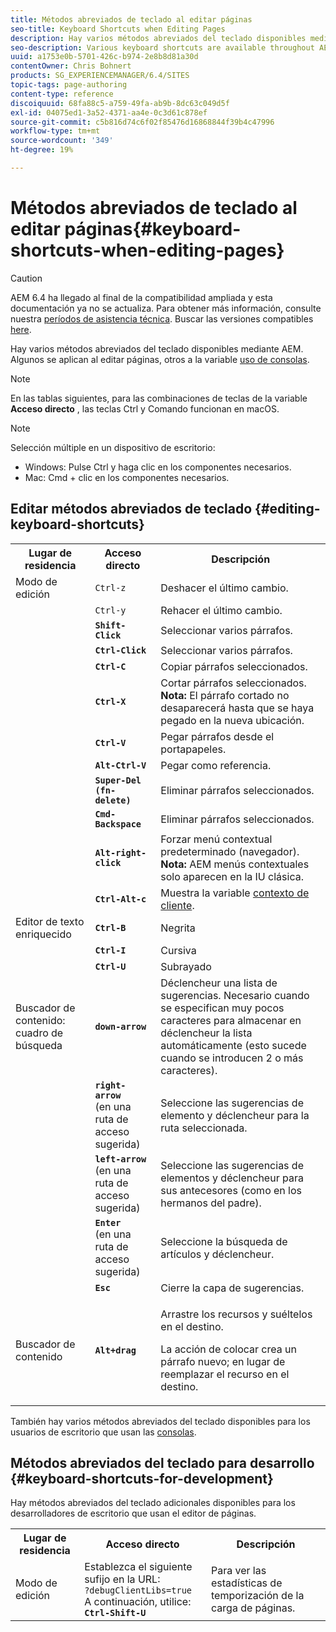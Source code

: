 ```yaml
---
title: Métodos abreviados de teclado al editar páginas
seo-title: Keyboard Shortcuts when Editing Pages
description: Hay varios métodos abreviados del teclado disponibles mediante AEM. Algunos se aplican al editar páginas, otros al uso de consolas.
seo-description: Various keyboard shortcuts are available throughout AEM. Some apply when editing pages, others to the use of consoles.
uuid: a1753e0b-5701-426c-b974-2e8b8d81a30d
contentOwner: Chris Bohnert
products: SG_EXPERIENCEMANAGER/6.4/SITES
topic-tags: page-authoring
content-type: reference
discoiquuid: 68fa88c5-a759-49fa-ab9b-8dc63c049d5f
exl-id: 04075ed1-3a52-4371-aa4e-0c3d61c878ef
source-git-commit: c5b816d74c6f02f85476d16868844f39b4c47996
workflow-type: tm+mt
source-wordcount: '349'
ht-degree: 19%

---
```


# Métodos abreviados de teclado al editar páginas{#keyboard-shortcuts-when-editing-pages}

>[!CAUTION]
>
>AEM 6.4 ha llegado al final de la compatibilidad ampliada y esta documentación ya no se actualiza. Para obtener más información, consulte nuestra [períodos de asistencia técnica](https://helpx.adobe.com/es/support/programs/eol-matrix.html). Buscar las versiones compatibles [here](https://experienceleague.adobe.com/docs/).

Hay varios métodos abreviados del teclado disponibles mediante AEM. Algunos se aplican al editar páginas, otros a la variable [uso de consolas](/help/sites-classic-ui-authoring/author-env-keyboard-shortcuts.md).

>[!NOTE]
>
>En las tablas siguientes, para las combinaciones de teclas de la variable **Acceso directo** , las teclas Ctrl y Comando funcionan en macOS.

>[!NOTE]
>
>Selección múltiple en un dispositivo de escritorio:
>
>* Windows: Pulse Ctrl y haga clic en los componentes necesarios.
>* Mac: Cmd + clic en los componentes necesarios.
>


## Editar métodos abreviados de teclado {#editing-keyboard-shortcuts}

<table> 
 <tbody> 
  <tr> 
   <th>Lugar de residencia</th> 
   <th>Acceso directo</th> 
   <th>Descripción</th> 
  </tr> 
  <tr> 
   <td>Modo de edición</td> 
   <td><code>Ctrl-z</code></td> 
   <td>Deshacer el último cambio.</td> 
  </tr> 
  <tr> 
   <td> </td> 
   <td><code>Ctrl-y</code></td> 
   <td>Rehacer el último cambio.</td> 
  </tr> 
  <tr> 
   <td> </td> 
   <td><strong><code>Shift-Click</code></strong></td> 
   <td>Seleccionar varios párrafos.</td> 
  </tr> 
  <tr> 
   <td> </td> 
   <td><strong><code>Ctrl-Click</code></strong></td> 
   <td>Seleccionar varios párrafos.</td> 
  </tr> 
  <tr> 
   <td> </td> 
   <td><strong><code>Ctrl-C</code></strong></td> 
   <td>Copiar párrafos seleccionados.</td> 
  </tr> 
  <tr> 
   <td> </td> 
   <td><strong><code>Ctrl-X</code></strong></td> 
   <td>Cortar párrafos seleccionados.<strong><br /> Nota:</strong> El párrafo cortado no desaparecerá hasta que se haya pegado en la nueva ubicación.</td> 
  </tr> 
  <tr> 
   <td> </td> 
   <td><strong><code>Ctrl-V</code></strong></td> 
   <td>Pegar párrafos desde el portapapeles.</td> 
  </tr> 
  <tr> 
   <td> </td> 
   <td><strong><code>Alt-Ctrl-V</code></strong></td> 
   <td>Pegar como referencia.</td> 
  </tr> 
  <tr> 
   <td> </td> 
   <td><strong><code>Super-Del (fn-delete)</code></strong></td> 
   <td>Eliminar párrafos seleccionados.</td> 
  </tr> 
  <tr> 
   <td> </td> 
   <td><strong><code>Cmd-Backspace</code></strong></td> 
   <td>Eliminar párrafos seleccionados.</td> 
  </tr> 
  <tr> 
   <td> </td> 
   <td><strong><code>Alt-right-click</code></strong></td> 
   <td>Forzar menú contextual predeterminado (navegador).<br /> <strong>Nota:</strong> AEM menús contextuales solo aparecen en la IU clásica.</td> 
  </tr> 
  <tr> 
   <td> </td> 
   <td><strong><code>Ctrl-Alt-c</code></strong></td> 
   <td>Muestra la variable <a href="/help/sites-administering/client-context.md">contexto de cliente</a>.</td> 
  </tr> 
  <tr> 
   <td>Editor de texto enriquecido<br /> </td> 
   <td><strong><code>Ctrl-B</code></strong><br /> </td> 
   <td>Negrita</td> 
  </tr> 
  <tr> 
   <td> </td> 
   <td><strong><code>Ctrl-I</code></strong><br /> </td> 
   <td>Cursiva<br /> </td> 
  </tr> 
  <tr> 
   <td> </td> 
   <td><strong><code>Ctrl-U</code></strong><br /> </td> 
   <td>Subrayado</td> 
  </tr> 
  <tr> 
   <td>Buscador de contenido: cuadro de búsqueda</td> 
   <td><strong><code>down-arrow</code></strong></td> 
   <td>Déclencheur una lista de sugerencias. Necesario cuando se especifican muy pocos caracteres para almacenar en déclencheur la lista automáticamente (esto sucede cuando se introducen 2 o más caracteres).</td> 
  </tr> 
  <tr> 
   <td> </td> 
   <td><strong><code>right-arrow</code></strong><br /> (en una ruta de acceso sugerida)</td> 
   <td>Seleccione las sugerencias de elemento y déclencheur para la ruta seleccionada.</td> 
  </tr> 
  <tr> 
   <td> </td> 
   <td><strong><code>left-arrow</code></strong><br /> (en una ruta de acceso sugerida)</td> 
   <td>Seleccione las sugerencias de elementos y déclencheur para sus antecesores (como en los hermanos del padre).</td> 
  </tr> 
  <tr> 
   <td> </td> 
   <td><strong><code>Enter</code></strong><br /> (en una ruta de acceso sugerida)</td> 
   <td>Seleccione la búsqueda de artículos y déclencheur.</td> 
  </tr> 
  <tr> 
   <td> </td> 
   <td><strong><code>Esc</code></strong></td> 
   <td>Cierre la capa de sugerencias.</td> 
  </tr> 
  <tr> 
   <td>Buscador de contenido<br /> </td> 
   <td><strong><code>Alt+drag</code></strong></td> 
   <td><p>Arrastre los recursos y suéltelos en el destino.</p> <p>La acción de colocar crea un párrafo nuevo; en lugar de reemplazar el recurso en el destino.</p> </td> 
  </tr> 
 </tbody> 
</table>

También hay varios métodos abreviados del teclado disponibles para los usuarios de escritorio que usan las [consolas](/help/sites-classic-ui-authoring/author-env-keyboard-shortcuts.md).

## Métodos abreviados del teclado para desarrollo {#keyboard-shortcuts-for-development}

Hay métodos abreviados del teclado adicionales disponibles para los desarrolladores de escritorio que usan el editor de páginas.

<table> 
 <tbody> 
  <tr> 
   <th>Lugar de residencia</th> 
   <th>Acceso directo</th> 
   <th>Descripción</th> 
  </tr> 
  <tr> 
   <td>Modo de edición</td> 
   <td>Establezca el siguiente sufijo en la URL:<br /> <code>?debugClientLibs=true</code><br /> A continuación, utilice:<br /> <strong><code>Ctrl-Shift-U</code></strong></td> 
   <td>Para ver las estadísticas de temporización de la carga de páginas.</td> 
  </tr> 
 </tbody> 
</table>
